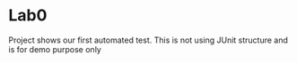 # Lab0

Project shows our first automated test. This is not using JUnit structure and is for demo purpose only
